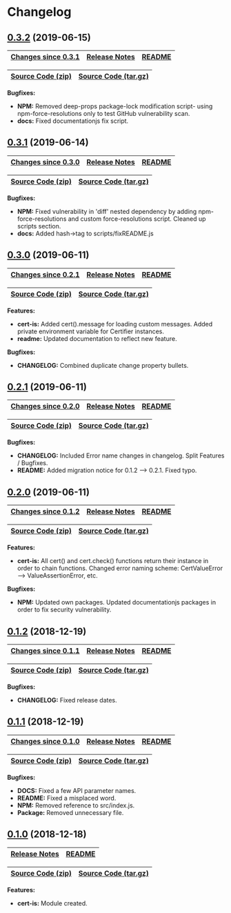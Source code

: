 # Changelog

## <a name="0.3.2"></a> [0.3.2](https://github.com/jpcx/cert-is/tree/0.3.2) (2019-06-15)

| __[Changes since 0.3.1](https://github.com/jpcx/cert-is/compare/0.3.1...0.3.2)__ | [Release Notes](https://github.com/jpcx/cert-is/releases/tag/0.3.2) | [README](https://github.com/jpcx/cert-is/tree/0.3.2/README.md) |
| --- | --- | --- |

| [Source Code (zip)](https://github.com/jpcx/cert-is/archive/0.3.2.zip) | [Source Code (tar.gz)](https://github.com/jpcx/cert-is/archive/0.3.2.tar.gz) |
| --- | --- |

__Bugfixes:__

+ __NPM:__  Removed deep-props package-lock modification script- using npm-force-resolutions only to test GitHub vulnerability scan.
+ __docs:__ Fixed documentationjs fix script.

## <a name="0.3.1"></a> [0.3.1](https://github.com/jpcx/cert-is/tree/0.3.1) (2019-06-14)

| __[Changes since 0.3.0](https://github.com/jpcx/cert-is/compare/0.3.0...0.3.1)__ | [Release Notes](https://github.com/jpcx/cert-is/releases/tag/0.3.1) | [README](https://github.com/jpcx/cert-is/tree/0.3.1/README.md) |
| --- | --- | --- |

| [Source Code (zip)](https://github.com/jpcx/cert-is/archive/0.3.1.zip) | [Source Code (tar.gz)](https://github.com/jpcx/cert-is/archive/0.3.1.tar.gz) |
| --- | --- |

__Bugfixes:__

+ __NPM:__  Fixed vulnerability in 'diff' nested dependency by adding npm-force-resolutions and custom force-resolutions script.
            Cleaned up scripts section.
+ __docs:__ Added hash->tag to scripts/fixREADME.js

## <a name="0.3.0"></a> [0.3.0](https://github.com/jpcx/cert-is/tree/0.3.0) (2019-06-11)

| __[Changes since 0.2.1](https://github.com/jpcx/cert-is/compare/0.2.1...0.3.0)__ | [Release Notes](https://github.com/jpcx/cert-is/releases/tag/0.3.0) | [README](https://github.com/jpcx/cert-is/tree/0.3.0/README.md) |
| --- | --- | --- |

| [Source Code (zip)](https://github.com/jpcx/cert-is/archive/0.3.0.zip) | [Source Code (tar.gz)](https://github.com/jpcx/cert-is/archive/0.3.0.tar.gz) |
| --- | --- |

__Features:__

+ __cert-is:__ Added cert().message for loading custom messages.
               Added private environment variable for Certifier instances.
+ __readme:__  Updated documentation to reflect new feature.

__Bugfixes:__

+ __CHANGELOG:__ Combined duplicate change property bullets.

## <a name="0.2.1"></a> [0.2.1](https://github.com/jpcx/cert-is/tree/0.2.1) (2019-06-11)

| __[Changes since 0.2.0](https://github.com/jpcx/cert-is/compare/0.2.0...0.2.1)__ | [Release Notes](https://github.com/jpcx/cert-is/releases/tag/0.2.1) | [README](https://github.com/jpcx/cert-is/tree/0.2.1/README.md) |
| --- | --- | --- |

| [Source Code (zip)](https://github.com/jpcx/cert-is/archive/0.2.1.zip) | [Source Code (tar.gz)](https://github.com/jpcx/cert-is/archive/0.2.1.tar.gz) |
| --- | --- |

__Bugfixes:__

+ __CHANGELOG:__ Included Error name changes in changelog.
                 Split Features / Bugfixes.
+ __README:__    Added migration notice for 0.1.2 --> 0.2.1.
                 Fixed typo.

## <a name="0.2.0"></a> [0.2.0](https://github.com/jpcx/cert-is/tree/0.2.0) (2019-06-11)

| __[Changes since 0.1.2](https://github.com/jpcx/cert-is/compare/0.1.2...0.2.0)__ | [Release Notes](https://github.com/jpcx/cert-is/releases/tag/0.2.0) | [README](https://github.com/jpcx/cert-is/tree/0.2.0/README.md) |
| --- | --- | --- |

| [Source Code (zip)](https://github.com/jpcx/cert-is/archive/0.2.0.zip) | [Source Code (tar.gz)](https://github.com/jpcx/cert-is/archive/0.2.0.tar.gz) |
| --- | --- |

__Features:__

+ __cert-is:__ All cert() and cert.check() functions return their instance in order to chain functions.
               Changed error naming scheme: CertValueError --> ValueAssertionError, etc.

__Bugfixes:__

+ __NPM:__    Updated own packages. Updated documentationjs packages in order to fix security vulnerability.

## <a name="0.1.2"></a> [0.1.2](https://github.com/jpcx/cert-is/tree/0.1.2) (2018-12-19)

| __[Changes since 0.1.1](https://github.com/jpcx/cert-is/compare/0.1.1...0.1.2)__ | [Release Notes](https://github.com/jpcx/cert-is/releases/tag/0.1.2) | [README](https://github.com/jpcx/cert-is/tree/0.1.2/README.md) |
| --- | --- | --- |

| [Source Code (zip)](https://github.com/jpcx/cert-is/archive/0.1.2.zip) | [Source Code (tar.gz)](https://github.com/jpcx/cert-is/archive/0.1.2.tar.gz) |
| --- | --- |

__Bugfixes:__

+ __CHANGELOG:__ Fixed release dates.

## <a name="0.1.1"></a> [0.1.1](https://github.com/jpcx/cert-is/tree/0.1.1) (2018-12-19)

| __[Changes since 0.1.0](https://github.com/jpcx/cert-is/compare/0.1.0...0.1.1)__ | [Release Notes](https://github.com/jpcx/cert-is/releases/tag/0.1.1) | [README](https://github.com/jpcx/cert-is/tree/0.1.1/README.md) |
| --- | --- | --- |

| [Source Code (zip)](https://github.com/jpcx/cert-is/archive/0.1.1.zip) | [Source Code (tar.gz)](https://github.com/jpcx/cert-is/archive/0.1.1.tar.gz) |
| --- | --- |

__Bugfixes:__

+ __DOCS:__    Fixed a few API parameter names.
+ __README:__  Fixed a misplaced word.
+ __NPM:__     Removed reference to src/index.js.
+ __Package:__ Removed unnecessary file.

## <a name="0.1.0"></a> [0.1.0](https://github.com/jpcx/cert-is/tree/0.1.0) (2018-12-18)

| [Release Notes](https://github.com/jpcx/cert-is/releases/tag/0.1.0) | [README](https://github.com/jpcx/cert-is/blob/0.1.0/README.md) |
| --- | --- |

| [Source Code (zip)](https://github.com/jpcx/cert-is/archive/0.1.0.zip) | [Source Code (tar.gz)](https://github.com/jpcx/cert-is/archive/0.1.0.tar.gz) |
| --- | --- |

__Features:__

+ __cert-is:__ Module created.
